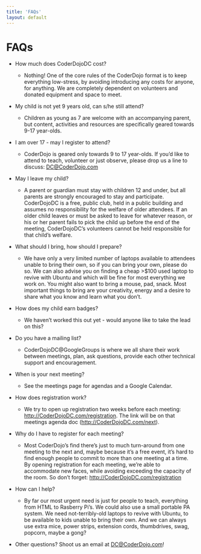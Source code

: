 ```yaml
---
title: 'FAQs'
layout: default
---
```

# FAQs

* How much does CoderDojoDC cost?
  * Nothing!  One of the core rules of the CoderDojo format is to keep everything low-stress, by avoiding introducing any costs for anyone, for anything.  We are completely dependent on volunteers and donated equipment and space to meet.

* My child is not yet 9 years old, can s/he still attend?
  * Children as young as 7 are welcome with an accompanying parent, but content, activities and resources are specifically geared towards 9-17 year-olds.

* I am over 17 - may I register to attend?
  * CoderDojo is geared only towards 9 to 17 year-olds.  If you’d like to attend to teach, volunteer or just observe, please drop us a line to discuss: DC@CoderDojo.com

* May I leave my child?
  * A parent or guardian must stay with children 12 and under, but all parents are strongly encouraged to stay and participate.  CoderDojoDC is a free, public club, held in a public building and assumes no responsibility for the welfare of older attendees.  If an older child leaves or must be asked to leave for whatever reason, or his or her parent fails to pick the child up before the end of the meeting, CoderDojoDC’s volunteers cannot be held responsible for that child’s welfare.

* What should I bring, how should I prepare?
  * We have only a very limited number of laptops available to attendees unable to bring their own, so if you can bring your own, please do so.  We can also advise you on finding a cheap >$100 used laptop to revive with Ubuntu and which will be fine for most everything we work on.  You might also want to bring a mouse, pad, snack.  Most important things to bring are your creativity, energy and a desire to share what you know and learn what you don’t.

* How does my child earn badges?
  * We haven’t worked this out yet - would anyone like to take the lead on this?

* Do you have a mailing list?
  * CoderDojoDC@GoogleGroups is where we all share their work between meetings, plan, ask questions, provide each other technical support and encouragement.

* When is your next meeting?
  * See the meetings page for agendas and a Google Calendar.

* How does registration work?
  * We try to open up registration two weeks before each meeting: http://CoderDojoDC.com/registration.  The link will be on that meetings agenda doc (http://CoderDojoDC.com/next).

* Why do I have to register for each meeting?
  * Most CoderDojo’s find there’s just to much turn-around from one meeting to the next and, maybe because it’s a free event, it’s hard to find enough people to commit to more than one meeting at a time.  By opening registration for each meeting, we’re able to accommodate new faces, while avoiding exceeding the capacity of the room.  So don’t forget: http://CoderDojoDC.com/registration

* How can I help?
  * By far our most urgent need is just for people to teach, everything from HTML to Rasberry Pi’s.  We could also use a small portable PA system.  We need not-terribly-old laptops to revive with Ubuntu, to be available to kids unable to bring their own.  And we can always use extra mice, power strips, extension cords, thumbdrives, swag, popcorn, maybe a gong?

* Other questions?
Shoot us an email at DC@CoderDojo.com!
